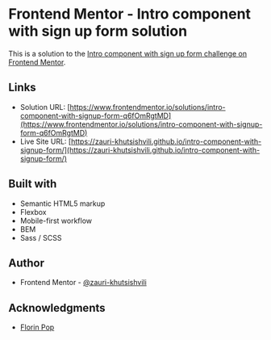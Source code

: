 # Frontend Mentor - Intro component with sign up form solution

This is a solution to the [Intro component with sign up form challenge on Frontend Mentor](https://www.frontendmentor.io/challenges/intro-component-with-signup-form-5cf91bd49edda32581d28fd1).

## Links

- Solution URL: [https://www.frontendmentor.io/solutions/intro-component-with-signup-form-q6fOmRgtMD](https://www.frontendmentor.io/solutions/intro-component-with-signup-form-q6fOmRgtMD)
- Live Site URL: [https://zauri-khutsishvili.github.io/intro-component-with-signup-form/](https://zauri-khutsishvili.github.io/intro-component-with-signup-form/)

## Built with

- Semantic HTML5 markup
- Flexbox
- Mobile-first workflow
- BEM
- Sass / SCSS

## Author

- Frontend Mentor - [@zauri-khutsishvili](https://www.frontendmentor.io/profile/zauri-khutsishvili)

## Acknowledgments

- [Florin Pop](https://www.youtube.com/watch?v=rsd4FNGTRBw)